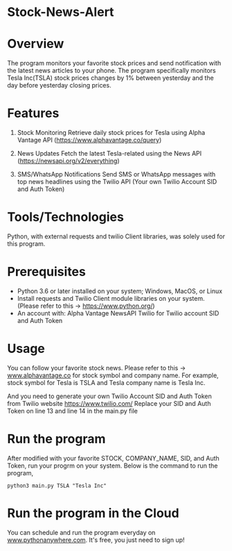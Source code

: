 # Stock-News-Alert

# Overview
  The program monitors your favorite stock prices and send notification with the latest news articles to your phone.
  The program specifically monitors Tesla Inc(TSLA) stock prices changes by 1% between yesterday and the day before yesterday closing prices.

# Features
1) Stock Monitoring
   Retrieve daily stock prices for Tesla using Alpha Vantage API (https://www.alphavantage.co/query)
   
2) News Updates
   Fetch the latest Tesla-related using the News API (https://newsapi.org/v2/everything)

3) SMS/WhatsApp Notifications
   Send SMS or WhatsApp messages with top news headlines using the Twilio API (Your own Twilio Account SID and Auth Token)

# Tools/Technologies
  Python, with external requests and twilio Client libraries, was solely used for this program.

# Prerequisites
  - Python 3.6 or later installed on your system; Windows, MacOS, or Linux
  - Install requests and Twilio Client module libraries on your system. (Please refer to this -> https://www.python.org/)
  - An account with:
      Alpha Vantage
      NewsAPI
      Twilio for Twilio account SID and Auth Token

  # Usage
  You can follow your favorite stock news. Please refer to this -> www.alphavantage.co for stock symbol and company name.
    For example, stock symbol for Tesla is TSLA and Tesla company name is Tesla Inc.

  And you need to generate your own Twilio Account SID and Auth Token from Twilio website https://www.twilio.com/
  Replace your SID and Auth Token on line 13 and line 14 in the main.py file 

# Run the program
  After modified with your favorite STOCK, COMPANY_NAME, SID, and Auth Token, run your progrm on your system. Below is the command to run the program,
    
    python3 main.py TSLA "Tesla Inc"

# Run the program in the Cloud
  You can schedule and run the program everyday on www.pythonanywhere.com.
  It's free, you just need to sign up!



